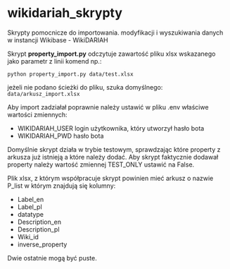 # wikidariah_skrypty
Skrypty pomocnicze do importowania. modyfikacji i wyszukiwania danych w instancji Wikibase - WikiDARIAH 

Skrypt **property_import.py** odczytuje zawartość pliku xlsx wskazanego jako parametr z linii komend np.:
```
python property_import.py data/test.xlsx
```
jeżeli nie podano ścieżki do pliku, szuka domyślnego: `data/arkusz_import.xlsx`

Aby import zadziałał poprawnie należy ustawić w pliku .env właściwe wartości zmiennych:
 - WIKIDARIAH_USER login użytkownika, który utworzył hasło bota
 - WIKIDARIAH_PWD hasło bota

Domyślnie skrypt działa w trybie testowym, sprawdzając które property z arkusza już istnieją
a które należy dodać. Aby skrypt faktycznie dodawał property należy wartość zmiennej TEST_ONLY ustawić na False.

Plik xlsx, z którym współpracuje skrypt powinien mieć arkusz o nazwie P_list w którym 
znajdują się kolumny:

- Label_en
- Label_pl
- datatype
- Description_en
- Description_pl
- Wiki_id
- inverse_property

Dwie ostatnie mogą być puste.
